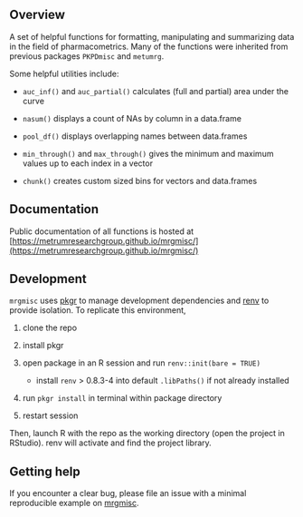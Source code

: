 ## Overview

A set of helpful functions for formatting, manipulating and summarizing data in
the field of pharmacometrics. Many of the functions were inherited from previous
packages `PKPDmisc` and `metumrg`.

Some helpful utilities include:

- `auc_inf()` and `auc_partial()` calculates (full and partial) area under the curve 

- `nasum()` displays a count of NAs by column in a data.frame

- `pool_df()` displays overlapping names between data.frames

- `min_through()` and `max_through()` gives the minimum and maximum values up to each index in a vector

- `chunk()` creates custom sized bins for vectors and data.frames

## Documentation
Public documentation of all functions is hosted at [https://metrumresearchgroup.github.io/mrgmisc/](https://metrumresearchgroup.github.io/mrgmisc/)

## Development

`mrgmisc` uses [pkgr](https://github.com/metrumresearchgroup/pkgr) to manage
development dependencies and [renv](https://rstudio.github.io/renv/) to
provide isolation. To replicate this environment,

1.  clone the repo

2.  install pkgr

3.  open package in an R session and run `renv::init(bare = TRUE)`

    -   install `renv` \> 0.8.3-4 into default `.libPaths()` if not
        already installed

4.  run `pkgr install` in terminal within package directory

5.  restart session

Then, launch R with the repo as the working directory (open the project
in RStudio). renv will activate and find the project library.

## Getting help

If you encounter a clear bug, please file an issue with a minimal reproducible example on [mrgmisc](https://github.com/mrgmisc/issues).